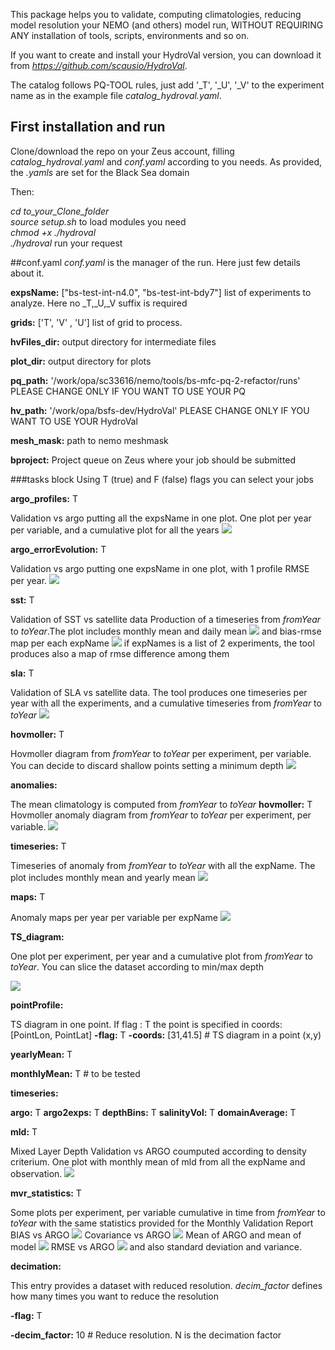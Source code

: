 This package helps you to validate, computing  climatologies, reducing model resolution your  NEMO (and others) model run, WITHOUT REQUIRING ANY installation of tools, scripts, environments  and so on.

If you want to create and install your HydroVal version, you can download it from *https://github.com/scausio/HydroVal*.

The catalog follows PQ-TOOL rules, just add '_T', '_U', '_V' to the experiment name as in the example file *catalog_hydroval.yaml*.



## First installation and run
Clone/download the repo on your Zeus account, filling *catalog_hydroval.yaml* and *conf.yaml* according to you needs.
As provided, the *.yamls* are set for the Black Sea domain  

Then:

*cd to_your_Clone_folder*
\
*source setup.sh* to load modules you need
\
*chmod +x ./hydroval*
\
*./hydroval* run your request



##conf.yaml
*conf.yaml* is the manager of the run.  Here just few details about it.

**expsName:** ["bs-test-int-n4.0", "bs-test-int-bdy7"] list of experiments to analyze. Here no _T,_U,_V suffix is required 

**grids:** ['T', 'V' , 'U']  list of grid to process. 

**hvFiles_dir:** output directory for intermediate files

**plot_dir:**  output directory for plots

**pq_path:** '/work/opa/sc33616/nemo/tools/bs-mfc-pq-2-refactor/runs' PLEASE CHANGE ONLY IF YOU WANT TO USE YOUR PQ

**hv_path:** '/work/opa/bsfs-dev/HydroVal' PLEASE CHANGE ONLY IF YOU WANT TO USE YOUR HydroVal

**mesh_mask:** path to nemo meshmask

**bproject:** Project queue on Zeus where your job should be submitted

###tasks block
Using T (true) and F (false) flags you can select your jobs

**argo_profiles:** T

Validation vs argo putting all the expsName in one plot. One plot per year per variable, and a cumulative plot for all the years
![](pics/allYears_Domain_Salinity.png)

**argo_errorEvolution:** T

Validation vs argo putting one expsName in one plot, with 1 profile RMSE per year.
![](pics/errorEvolution_bs-test-int-bdy7_salinity_2016-2019.png)

**sst:** T

Validation of SST vs satellite data
Production of a timeseries from *fromYear* to *toYear*.The plot includes monthly mean and daily mean 
![](pics/2016-2018_ts.png)
and bias-rmse map per each expName
![](pics/2016-2018mean_bs-test-int-bdy7_maps.png)
if expNames is a list of 2 experiments, the tool produces also a map of rmse difference among them

**sla:** T

Validation of SLA vs satellite data.
The tool produces one timeseries per year with all the experiments, and a cumulative timeseries from *fromYear* to *toYear* 
![](pics/sla_rmse_2016-2018.png)

**hovmoller:** T

Hovmoller diagram from *fromYear* to *toYear* per experiment, per variable. You can decide to discard shallow points setting a minimum depth
![](.pics/hov_domain_salinity.png)

**anomalies:**

The mean climatology is computed from *fromYear* to *toYear* 
**hovmoller:** T
Hovmoller anomaly diagram from *fromYear* to *toYear* per experiment, per variable. 
![](pics/anomalyHov_domain_salinity.png)

**timeseries:** T

Timeseries of anomaly from *fromYear* to *toYear* with all the expName. The plot includes monthly mean and yearly mean 
![](pics/anom_bs-test-int-n4.0-bs-test-int-bdy7_salinity_50-depth_timeseries.png)

**maps:** T

Anomaly maps per year per variable per expName
![](pics/mapAnom_salinity_2016_0m.png)


**TS_diagram:**

One plot per experiment, per year and a cumulative plot  from *fromYear* to *toYear*.
You can slice the dataset according to min/max depth 

![](pics/bs-test-int-bdy7_2016_Domain_TS_mean.png)

**pointProfile:**

TS diagram in one point. If flag : T the point is specified  in coords: [PointLon, PointLat]
  **-flag:** T
  **-coords:** [31,41.5] # TS diagram in a point (x,y)

**yearlyMean:** T

**monthlyMean:** T # to be tested

**timeseries:**

**argo:** T
**argo2exps:** T
**depthBins:** T
**salinityVol:** T
**domainAverage:** T

**mld:** T

Mixed Layer Depth Validation vs ARGO coumputed according to density criterium.
One plot with monthly mean of mld from all the expName and observation.
![](pics/2016-2017_mld_stats.png)

**mvr_statistics:** T

Some plots per experiment, per variable cumulative in time from *fromYear* to *toYear* with the same statistics provided for the Monthly Validation Report
BIAS vs ARGO
![](pics/bs-test-int-bdy7_2016_salinity_BIAS.png)
Covariance vs ARGO
![](pics/bs-test-int-bdy7_2016_salinity_cov.png)
Mean of ARGO and mean of model
![](pics/bs-test-int-bdy7_2016_salinity_mean.png)
RMSE vs ARGO
![](pics/bs-test-int-bdy7_2016_salinity_MSE.png)
and also standard deviation and variance.

**decimation:**

This entry provides a dataset with reduced resolution. *decim_factor* defines how many times you want to reduce the resolution

**-flag:** T 

**-decim_factor:** 10  # Reduce resolution. N is the decimation factor

